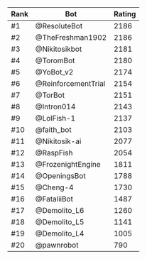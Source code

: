 Rank|Bot|Rating
---|---|---
#1|@ResoluteBot|2186
#2|@TheFreshman1902|2186
#3|@Nikitosikbot|2181
#4|@ToromBot|2180
#5|@YoBot_v2|2174
#6|@ReinforcementTrial|2154
#7|@TorBot|2151
#8|@Intron014|2143
#9|@LolFish-1|2137
#10|@faith_bot|2103
#11|@Nikitosik-ai|2077
#12|@RaspFish|2054
#13|@FrozenightEngine|1811
#14|@OpeningsBot|1788
#15|@Cheng-4|1730
#16|@FataliiBot|1487
#17|@Demolito_L6|1260
#18|@Demolito_L5|1141
#19|@Demolito_L4|1005
#20|@pawnrobot|790
